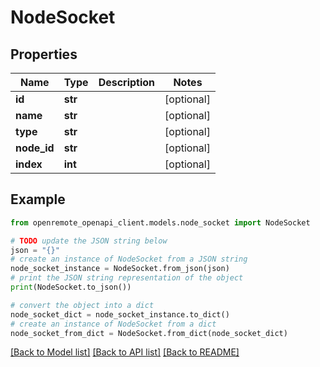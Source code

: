 # NodeSocket


## Properties

Name | Type | Description | Notes
------------ | ------------- | ------------- | -------------
**id** | **str** |  | [optional] 
**name** | **str** |  | [optional] 
**type** | **str** |  | [optional] 
**node_id** | **str** |  | [optional] 
**index** | **int** |  | [optional] 

## Example

```python
from openremote_openapi_client.models.node_socket import NodeSocket

# TODO update the JSON string below
json = "{}"
# create an instance of NodeSocket from a JSON string
node_socket_instance = NodeSocket.from_json(json)
# print the JSON string representation of the object
print(NodeSocket.to_json())

# convert the object into a dict
node_socket_dict = node_socket_instance.to_dict()
# create an instance of NodeSocket from a dict
node_socket_from_dict = NodeSocket.from_dict(node_socket_dict)
```
[[Back to Model list]](../README.md#documentation-for-models) [[Back to API list]](../README.md#documentation-for-api-endpoints) [[Back to README]](../README.md)


